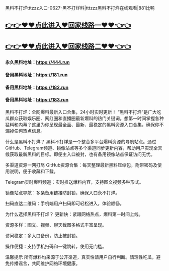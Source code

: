 黑料不打烊tttzzz入口-0627-黑不打烊料|tttzzz黑料不打烊在线观看|881比鸭

## [👉👉♥♥点此进入♥回家线路一♥♥👈👈](https://unpkg.com/182run/index.html)
## [👉👉♥♥点此进入♥回家线路二♥♥👈👈](https://unpkg.com/182-1run/index.html)

#### 永久黑料地址：https://444.run
#### 备用黑料地址：https://181.run
#### 备用黑料地址：https://182.run
#### 备用黑料地址：https://183.run

黑料不打烊：全网爆料最新入口合集，24小时实时更新！
“黑料不打烊”是广大吃瓜群众获取娱乐圈、网红圈和直播圈最新爆料的热门关键词。想第一时间掌握各种猛料和内幕？这里为你呈现最全面、最新、最稳定的黑料资源入口合集，确保你不漏掉任何热点信息。

什么是黑料不打烊？
黑料不打烊是一个整合多平台爆料资源的导航站点。通过GitHub、Telegram频道、镜像站点等多个渠道同步更新内容，帮助用户实现全天候获取最新黑料的目标。即便主入口被封，也有备用镜像站点保证访问无忧。

多渠道资源一网打尽
GitHub资源合集：每天整理最新黑料压缩包，附带密码及使用说明，便于收藏和下载。

Telegram实时爆料频道：实时推送爆料内容，支持图文视频多种形式。

镜像站点导航：多条备用链接防封锁，确保入口永不打烊。

扫码直达二维码：手机端用户扫码即可轻松进入，体验顺畅。

为什么选择黑料不打烊？
更新快：紧跟网络热点，爆料第一时间上线。

资源多样：图文、视频、聊天截图多格式丰富呈现。

访问稳定：多入口备份，防止被封锁。

操作便捷：支持手机扫码和一键跳转，使用无门槛。

温馨提示
所有爆料均来源于公开渠道，真实性请用户自行判断。请理性吃瓜，避免传播谣言，共同维护网络环境健康。







